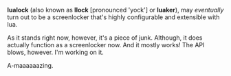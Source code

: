 **lualock** (also known as **llock** [pronounced 'yock'] or **luaker**), may *eventually* turn out
to be a screenlocker that's highly configurable and extensible with lua.

As it stands right now, however, it's a piece of junk. Although, it does
actually function as a screenlocker now. And it mostly works! The API blows,
however. I'm working on it.

A-maaaaaazing.
